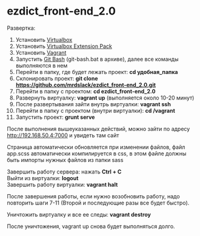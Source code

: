 ezdict_front-end_2.0
====================
Развертка:

1. Установить [Virtualbox][vbox]
2. Установить [Virtualbox Extension Pack][vboxext]
3. Установить [Vagrant][vagrant]
4. Запустить [Git Bash][git] (git-bash.bat в архиве), далее все команды выполняются в нем
5. Перейти в папку, где будет лежать проект: **cd удобная_папка**
6. Склонировать проект: **git clone https://github.com/mrdslack/ezdict_front-end_2.0.git**
7. Перейти в папку с проектом: **cd ezdict_front-end_2.0**
8. Развернуть виртуалку: **vagrant up** (выполняется около 10-20 минут)
9. После развертывания зайти внутрь виртуалки: **vagrant ssh**
10. Перейти в папку с проектом (внутри виртуалки): **cd /vagrant**
11. Запустить проект: **grunt serve**

После выполнения вышеуказанных действий, можно зайти по адресу http://192.168.50.4:7000 и увидеть там сайт

Страница автоматически обновляется при изменении файлов, файл app.scss автоматически компилируется в css, в этом файле должны быть импорты нужных файлов из папки sass

Завершить работу сервера: нажать **Ctrl + C**  
Выйти из виртуалки: **logout**  
Завершить работу виртуалки: **vagrant halt** 

После завершения работы, если нужно возобновить работу, надо повторить шаги 7-11 (Второй и последующие разы все будет быстро).

Уничтожить виртуалку и все ее следы: **vagrant destroy**

После уничтожения, vagrant up снова будет выполняться долго.

[vbox]:http://download.virtualbox.org/virtualbox/4.3.12/VirtualBox-4.3.12-93733-Win.exe
[vboxext]:http://download.virtualbox.org/virtualbox/4.3.12/Oracle_VM_VirtualBox_Extension_Pack-4.3.12-93733.vbox-extpack
[vagrant]:https://dl.bintray.com/mitchellh/vagrant/vagrant_1.6.3.msi
[git]: https://msysgit.googlecode.com/files/PortableGit-1.8.1.2-preview20130201.7z
